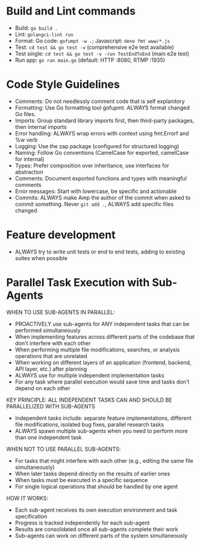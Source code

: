# Build and Lint commands

- Build: `go build .`
- Lint: `golangci-lint run`
- Format: Go code: `gofumpt -w .`; Javascript: `deno fmt www/*.js`
- Test: `cd test && go test -v` (comprehensive e2e test available)
- Test single: `cd test && go test -v -run TestEndToEnd` (main e2e test)
- Run app: `go run main.go` (default: HTTP :8080, RTMP :1935)

# Code Style Guidelines

- Comments: Do not needlessly comment code that is self explanitory
- Formatting: Use Go formatting tool gofupmt. ALWAYS format changed Go files.
- Imports: Group standard library imports first, then third-party packages, then internal imports
- Error handling: ALWAYS wrap errors with context using fmt.Errorf and %w verb
- Logging: Use the zap package (configured for structured logging)
- Naming: Follow Go conventions (CamelCase for exported, camelCase for internal)
- Types: Prefer composition over inheritance, use interfaces for abstraction
- Comments: Document exported functions and types with meaningful comments
- Error messages: Start with lowercase, be specific and actionable
- Commits: ALWAYS make Amp the author of the commit when asked to commit something. Never `git add .`, ALWAYS add specific files changed

# Feature development

- ALWAYS try to write unit tests or end to end tests, adding to existing suites when possible

# Parallel Task Execution with Sub-Agents

WHEN TO USE SUB-AGENTS IN PARALLEL:
- PROACTIVELY use sub-agents for ANY independent tasks that can be performed simultaneously
- When implementing features across different parts of the codebase that don't interfere with each other
- When performing multiple file modifications, searches, or analysis operations that are unrelated
- When working on different layers of an application (frontend, backend, API layer, etc.) after planning
- ALWAYS use for multiple independent implementation tasks
- For any task where parallel execution would save time and tasks don't depend on each other

KEY PRINCIPLE: ALL INDEPENDENT TASKS CAN AND SHOULD BE PARALLELIZED WITH SUB-AGENTS
- Independent tasks include: separate feature implementations, different file modifications, isolated bug fixes, parallel research tasks
- ALWAYS spawn multiple sub-agents when you need to perform more than one independent task

WHEN NOT TO USE PARALLEL SUB-AGENTS:
- For tasks that might interfere with each other (e.g., editing the same file simultaneously)
- When later tasks depend directly on the results of earlier ones
- When tasks must be executed in a specific sequence
- For single logical operations that should be handled by one agent

HOW IT WORKS:
- Each sub-agent receives its own execution environment and task specification
- Progress is tracked independently for each sub-agent
- Results are consolidated once all sub-agents complete their work
- Sub-agents can work on different parts of the system simultaneously
